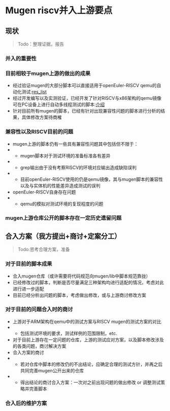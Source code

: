 # Mugen riscv并入上游要点
## 现状
> Todo：整理证据，报告
### 并入的重要性
### 目前相较于mugen上游的做出的成果
- 经过验证mugen的大部分脚本可以直接适用于openEuler-RISCV qemu的自动化测试:[res_list]()
- 经过开发编写以及实测验证，已经开发了针对RISCV与x86架构的qemu镜像可在PC设备上进行自动多线程测试的脚本:[介绍]()
- 针对目前所有mugen的脚本，已经有针对出现兼容性问题的脚本进行分析的结果，具体修改方案待商榷
### 兼容性以及RISCV目前的问题
- mugen上游的脚本仍有一些具有兼容性问题其中包括但不限于：
- - mugen脚本对于测试环境的准备标准各有差异
- - grep输出由于没有考察RISCV的环境对应输出造成缺陷误判
- - 目前openEuler-RISCV使用的仍是qemu镜像，其与mugen脚本的兼容性以及与实体机的性能差异造成测试的误判
- openEuler-RISCV自身存在问题
- - qemu的模拟对测试环境的复现程度的问题
### mugen上游仓库公开的脚本存在一定历史遗留问题
## 合入方案（我方提出+商讨+定案分工）
> Todo:思考合理方案，准备
### 对于目前的脚本成果
- 合入mugen仓库（或许需要将代码规范向mugen/lib中脚本规范靠拢）
- 已经修改过的脚本，判断是否尽量满足三种架构均进行适配的情况，考虑对此进行进一步适配
- 目前已经分析出问题的脚本，考虑做出修改，或与上游商讨修改方案
### 对于目前的问题合入时的商讨
- 上游对于ARM架构在qemu中的测试方案与RISCV mugen的测试方案的对比
- - 包括测试环境的要求，测试样例的范围限制，etc.
- 对于目前上游存在一定问题的仓库，上游的测试应对方案，以及脚本修改涉及的各类问题，商讨解决方案
- 合入方案的商讨
- - 若对仓库中脚本的修改仍的不出结论，应确定合理的测试方针，并再之后共同完善mugen公开出来的仓库
- - 得出结论的商讨合入方案：一次对之前出现问题的做出修改 or 调整测试策略并完善脚本
### 合入后的维护方案
